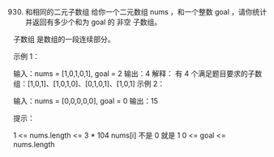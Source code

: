 930. 和相同的二元子数组
给你一个二元数组 nums ，和一个整数 goal ，请你统计并返回有多少个和为 goal 的 非空 子数组。

子数组 是数组的一段连续部分。

 

示例 1：

输入：nums = [1,0,1,0,1], goal = 2
输出：4
解释：
有 4 个满足题目要求的子数组：[1,0,1]、[1,0,1,0]、[0,1,0,1]、[1,0,1]
示例 2：

输入：nums = [0,0,0,0,0], goal = 0
输出：15
 

提示：

1 <= nums.length <= 3 * 104
nums[i] 不是 0 就是 1
0 <= goal <= nums.length